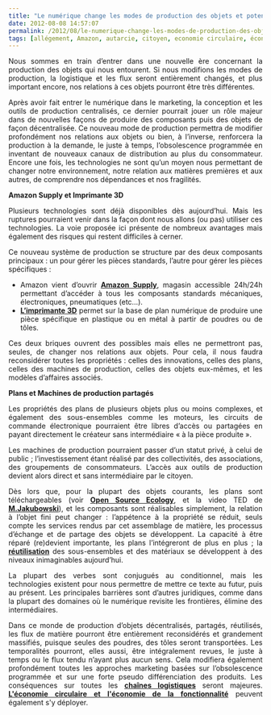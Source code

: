 ```yaml
---
title: "Le numérique change les modes de production des objets et potentiellement nos relations à ces objets"
date: 2012-08-08 14:57:07
permalink: /2012/08/le-numerique-change-les-modes-de-production-des-objets-et-potentiellement-nos-relations-a-ces-objets.html
tags: [allégement, Amazon, autarcie, citoyen, economie circulaire, économie fonctionnalité, Efficacité énergétique, Energie, innovation, intelligence collective, internet, léger, logistique, low cost, MIT, open innovation, open source, TED]
---
```


<p style="text-align: justify">Nous sommes en train d’entrer dans une nouvelle ère concernant la production des objets qui nous entourent. Si nous modifions les modes de production, la logistique et les flux seront entièrement changés, et plus important encore, nos relations à ces objets pourront être très différentes.</p> <p style="text-align: justify">Après avoir fait entrer le numérique dans le marketing, la conception et les outils de production centralisés, ce dernier pourrait jouer un rôle majeur dans de nouvelles façons de produire des composants puis des objets de façon décentralisée. Ce nouveau mode de production permettra de modifier profondément nos relations aux objets ou bien, à l’inverse, renforcera la production à la demande, le juste à temps, l’obsolescence programmée en inventant de nouveaux canaux de distribution au plus du consommateur. Encore une fois, les technologies ne sont qu’un moyen nous permettant de changer notre environnement, notre relation aux matières premières et aux autres, de comprendre nos dépendances et nos fragilités. </p>  <!--more-->   <p style="text-align: justify"><strong>Amazon Supply et Imprimante 3D</strong></p> <p style="text-align: justify">Plusieurs technologies sont déjà disponibles dès aujourd’hui. Mais les ruptures pourraient venir dans la façon dont nous allons (ou pas) utiliser ces technologies. La voie proposée ici présente de nombreux avantages mais également des risques qui restent difficiles à cerner.</p> <p style="text-align: justify">Ce nouveau système de production se structure par des deux composants principaux : un pour gérer les pièces standards, l’autre pour gérer les pièces spécifiques :</p> <ul style="text-align: justify"> <li>Amazon vient d’ouvrir <strong><a href="http://www.amazonsupply.com/" target="_blank">Amazon Supply</a></strong>, magasin accessible 24h/24h permettant d’accéder à tous les composants standards mécaniques, électroniques, pneumatiques (etc…). </li> <li><strong><a href="http://www.impression-3d.info/" target="_blank">L’imprimante 3D</a></strong> permet sur la base de plan numérique de produire une pièce spécifique en plastique ou en métal à partir de poudres ou de tôles. </li> </ul> <p style="text-align: justify">Ces deux briques ouvrent des possibles mais elles ne permettront pas, seules, de changer nos relations aux objets. Pour cela, il nous faudra reconsidérer toutes les propriétés : celles des innovations, celles des plans, celles des machines de production, celles des objets eux-mêmes, et les modèles d’affaires associés.</p> <p style="text-align: justify"><strong>Plans et Machines de production partagés</strong></p> <p style="text-align: justify">Les propriétés des plans de plusieurs objets plus ou moins complexes, et également des sous-ensembles comme les moteurs, les circuits de commande électronique pourraient être libres d’accès ou partagées en payant directement le créateur sans intermédiaire « à la pièce produite ».</p> <p style="text-align: justify">Les machines de production pourraient passer d’un statut privé, à celui de public ; l’investissement étant réalisé par des collectivités, des associations, des groupements de consommateurs. L’accès aux outils de production devient alors direct et sans intermédiaire par le citoyen.</p> <p style="text-align: justify">Dès lors que, pour la plupart des objets courants, les plans sont téléchargeables (voir <strong><a href="http://openfarmtech.org/wiki/Main_Page" target="_blank">Open Source Ecology</a></strong>, et la video TED de <strong><a href="http://www.ted.com/talks/marcin_jakubowski.html" target="_blank">M.Jakubowski</a></strong>), et les composants sont réalisables simplement, la relation à l’objet fini peut changer : l’appétence à la propriété se réduit, seuls compte les services rendus par cet assemblage de matière, les processus d’échange et de partage des objets se développent. La capacité à être réparé (re)devient importante, les plans l’intégreront de plus en plus ; la <a href="https://gabrielplassat.github.io/transportsdufutur/2011/05/ultra-low-cost-open-source-la-voie-.html" target="_blank"><strong>réutilisation</strong></a> des sous-ensembles et des matériaux se développent à des niveaux inimaginables aujourd’hui.</p> <p style="text-align: justify">La plupart des verbes sont conjugués au conditionnel, mais les technologies existent pour nous permettre de mettre ce texte au futur, puis au présent. Les principales barrières sont d’autres juridiques, comme dans la plupart des domaines où le numérique revisite les frontières, élimine des intermédiaires.</p> <p style="text-align: justify">Dans ce monde de production d’objets décentralisés, partagés, réutilisés, les flux de matière pourront être entièrement reconsidérés et grandement massifiés, puisque seules des poudres, des tôles seront transportées. Les temporalités pourront, elles aussi, être intégralement revues, le juste à temps ou le flux tendu n’ayant plus aucun sens. Cela modifiera également profondément toutes les approches marketing basées sur l’obsolescence programmée et sur une forte pseudo différenciation des produits. Les conséquences sur toutes les <a href="https://gabrielplassat.github.io/transportsdufutur/2012/08/la-logistique-du-futur.html" target="_blank"><strong>chaînes logistiques</strong></a> seront majeures. <a href="https://gabrielplassat.github.io/transportsdufutur/2010/06/le-vehicule-electrique-le-service-et-leconomie-circulaire.html" target="_blank"><strong>L'économie circulaire et l'économie de la fonctionnalité</strong></a> peuvent également s'y déployer.</p>
